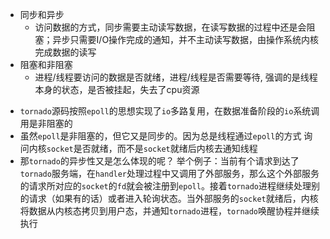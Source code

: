 - 同步和异步
  - 访问数据的方式，同步需要主动读写数据，在读写数据的过程中还是会阻塞；异步只需要I/O操作完成的通知，并不主动读写数据，由操作系统内核完成数据的读写
- 阻塞和非阻塞
  - 进程/线程要访问的数据是否就绪，进程/线程是否需要等待, 强调的是线程本身的状态，是否被挂起，失去了cpu资源
* `tornado`源码按照`epoll`的思想实现了`io`多路复用，在数据准备阶段的`io`系统调用是非阻塞的
* 虽然`epoll`是非阻塞的，但它又是同步的。因为总是线程通过`epoll`的方式 询问内核`socket`是否就绪，而不是`socket`就绪后内核去通知线程<br>
* 那`tornado`的异步性又是怎么体现的呢？ 举个例子：当前有个请求到达了`tornado`服务端，在`handler`处理过程中又调用了外部服务，那么这个外部服务的请求所对应的`socket`的`fd`就会被注册到`epoll`。接着`tornado`进程继续处理别的请求（如果有的话）或者进入轮询状态。当外部服务的`socket`就绪后，内核将数据从内核态拷贝到用户态，并通知`tornado`进程，`tornado`唤醒协程并继续执行